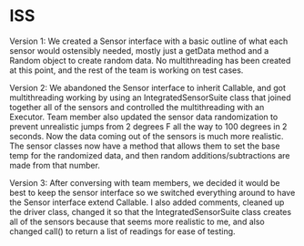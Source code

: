# ISS
Version 1:
We created a Sensor interface with a basic outline of what each sensor would ostensibly needed, mostly just a getData method and a Random object to create random data. No multithreading has been created at this point, and the rest of the team is working on test cases.

Version 2:
We abandoned the Sensor interface to inherit Callable, and got multithreading working by using an IntegratedSensorSuite class that joined together all of the sensors and controlled the multithreading with an Executor. Team member also updated the sensor data randomization to prevent unrealistic jumps from 2 degrees F all the way to 100 degrees in 2 seconds. Now the data coming out of the sensors is much more realistic. The sensor classes now have a method that allows them to set the base temp for the randomized data, and then random additions/subtractions are made from that number.

Version 3:
After conversing with team members, we decided it would be best to keep the sensor interface so we switched everything around to have the Sensor interface extend Callable<String>. 
I also added comments, cleaned up the driver class, changed it so that the IntegratedSensorSuite class creates all of the sensors because that seems more realistic to me, and also changed call() to return a list of readings for ease of testing.
